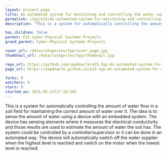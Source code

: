 ```yaml
---
layout: project_page
title: An automated system for monitoring and controlling the water supply to a large farmland
permalink: /3yp/e15/An-automated-system-for-monitoring-and-controlling-the-water-supply-to-a-large-farmland/
description: "This is a system for automatically controlling the amount of water flow in a soil field for maintaining the correct amount of water over it. The idea is to sense the amount of water using a device with an embedded system. The device has sensing elements where it measures the electrical conductivity and those results are used to estimate the amount of water the soil has. The system could be controlled by a controller/supervisor or it can be done in an automated way. The device will automatically switch off the water supplier when the highest level is reached and switch on the motor when the lowest level is reached."

has_children: false
parent: E15 Cyber-Physical Systems Projects
grand_parent: Cyber-Physical Systems Projects

cover_url: /data/categories/3yp/cover_page.jpg
thumbnail_url: /data/categories/3yp/thumbnail.jpg

repo_url: https://github.com/cepdnaclk/e15-3yp-An-automated-system-for-monitoring-and-controlling-the-water-supply-to-a-large-farmland
page_url: https://cepdnaclk.github.io/e15-3yp-An-automated-system-for-monitoring-and-controlling-the-water-supply-to-a-large-farmland

forks: 0
watchers: 0
stars: 0
started_on: 2021-05-21T17:24:20Z
---
```

This is a system for automatically controlling the amount of water flow in a soil field for maintaining the correct amount of water over it. The idea is to sense the amount of water using a device with an embedded system. The device has sensing elements where it measures the electrical conductivity and those results are used to estimate the amount of water the soil has. The system could be controlled by a controller/supervisor or it can be done in an automated way. The device will automatically switch off the water supplier when the highest level is reached and switch on the motor when the lowest level is reached.

